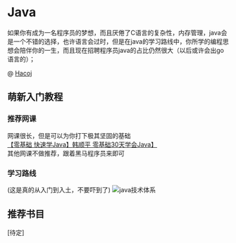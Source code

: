 # Java
如果你有成为一名程序员的梦想，而且厌倦了C语言的复杂性，内存管理，java会是一个不错的选择，也许语言会过时，但是在java的学习路线中，你所学的编程思想会陪伴你的一生，而且现在招聘程序员java的占比仍然很大（以后或许会出go语言的）；

@ [Hacoj](../../../贡献者/Hacoj.md)  

## 萌新入门教程  
### 推荐网课  
网课很长，但是可以为你打下极其坚固的基础  
[【零基础 快速学Java】韩顺平 零基础30天学会Java】](https://www.bilibili.com/video/BV1fh411y7R8)  
其他网课不做推荐，跟着黑马程序员来即可  
### 学习路线  
(这是真的从入门到入土，不要吓到了)
![java技术体系](../../../../PR_resources/#%208/Java技术体系.png)  

## 推荐书目  
[待定]
